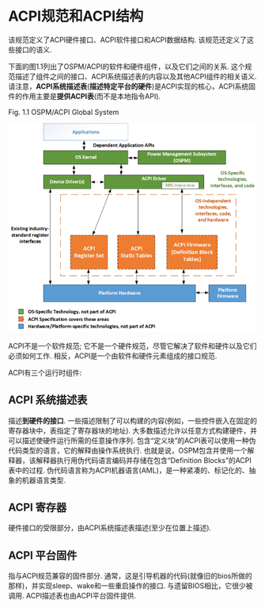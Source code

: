 


# ACPI规范和ACPI结构

该规范定义了ACPI硬件接口、ACPI软件接口和ACPI数据结构. 该规范还定义了这些接口的语义. 

下面的图1.1列出了OSPM/ACPI的软件和硬件组件，以及它们之间的关系. 这个规范描述了组件之间的接口、ACPI系统描述表的内容以及其他ACPI组件的相关语义. 请注意，**ACPI系统描述表**(**描述特定平台的硬件**)是ACPI实现的核心，ACPI系统固件的作用主要是**提供ACPI表**(而不是本地指令API). 

Fig. 1.1 OSPM/ACPI Global System

![2021-09-15-13-27-26.png](./images/2021-09-15-13-27-26.png)

ACPI不是一个软件规范; 它不是一个硬件规范，尽管它解决了软件和硬件以及它们必须如何工作. 相反，ACPI是一个由软件和硬件元素组成的接口规范. 

ACPI有三个运行时组件:

## ACPI 系统描述表

描述**到硬件的接口**. 一些描述限制了可以构建的内容(例如，一些控件嵌入在固定的寄存器块中，表指定了寄存器块的地址). 大多数描述允许以任意方式构建硬件，并可以描述使硬件运行所需的任意操作序列. 包含“定义块”的ACPI表可以使用一种伪代码类型的语言，它的解释由操作系统执行. 也就是说，OSPM包含并使用一个解释器，该解释器执行用伪代码语言编码并存储在包含“Definition Blocks”的ACPI表中的过程. 伪代码语言称为ACPI机器语言(AML)，是一种紧凑的、标记化的、抽象的机器语言类型. 

## ACPI 寄存器

硬件接口的受限部分，由ACPI系统描述表描述(至少在位置上描述). 

## ACPI 平台固件 

指与ACPI规范兼容的固件部分. 通常，这是引导机器的代码(就像旧的bios所做的那样)，并实现sleep、wake和一些重启操作的接口. 与遗留BIOS相比，它很少被调用. ACPI描述表也由ACPI平台固件提供. 



